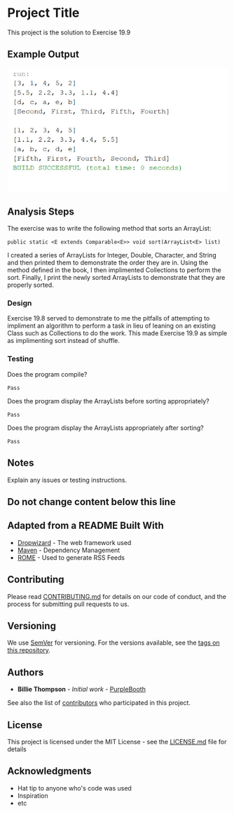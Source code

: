 # Project Title

This project is the solution to Exercise 19.9

## Example Output

![Sample Output](README.jpg)

## Analysis Steps

The exercise was to write the following method that sorts an ArrayList:

```
public static <E extends Comparable<E>> void sort(ArrayList<E> list)
```
  
I created a series of ArrayLists for Integer, Double, Character, and String and then printed them to demonstrate the order they are in. Using the method defined in the book, I then implimented Collections to perform the sort. Finally, I print the newly sorted ArrayLists to demonstrate that they are properly sorted.

### Design

Exercise 19.8 served to demonstrate to me the pitfalls of attempting to impliment an algorithm to perform a task in lieu of leaning on an existing Class such as Collections to do the work. This made Exercise 19.9 as simple as implimenting sort instead of shuffle.

### Testing

Does the program compile?

```
Pass
```

Does the program display the ArrayLists before sorting appropriately?

```
Pass
```

Does the program display the ArrayLists appropriately after sorting?

```
Pass
```

## Notes

Explain any issues or testing instructions.

## Do not change content below this line
## Adapted from a README Built With

* [Dropwizard](http://www.dropwizard.io/1.0.2/docs/) - The web framework used
* [Maven](https://maven.apache.org/) - Dependency Management
* [ROME](https://rometools.github.io/rome/) - Used to generate RSS Feeds

## Contributing

Please read [CONTRIBUTING.md](https://gist.github.com/PurpleBooth/b24679402957c63ec426) for details on our code of conduct, and the process for submitting pull requests to us.

## Versioning

We use [SemVer](http://semver.org/) for versioning. For the versions available, see the [tags on this repository](https://github.com/your/project/tags). 

## Authors

* **Billie Thompson** - *Initial work* - [PurpleBooth](https://github.com/PurpleBooth)

See also the list of [contributors](https://github.com/your/project/contributors) who participated in this project.

## License

This project is licensed under the MIT License - see the [LICENSE.md](LICENSE.md) file for details

## Acknowledgments

* Hat tip to anyone who's code was used
* Inspiration
* etc
